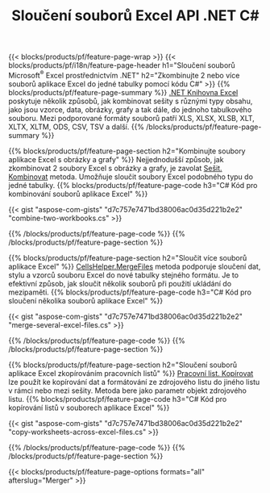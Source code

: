 ﻿---
title: Sloučení souborů Excel API .NET C#
url: /cs/net/merger/
description: Spojte soubory tabulek Excelu a OpenOffice pomocí několika řádků kódu C#.
---
{{< blocks/products/pf/feature-page-wrap >}}
{{< blocks/products/pf/i18n/feature-page-header h1="Sloučení souborů Microsoft<sup>&reg;</sup> Excel prostřednictvím .NET" h2="Zkombinujte 2 nebo více souborů aplikace Excel do jedné tabulky pomocí kódu C#" >}}
{{% blocks/products/pf/feature-page-summary %}}
[.NET Knihovna Excel](/cells/net/) poskytuje několik způsobů, jak kombinovat sešity s různými typy obsahu, jako jsou vzorce, data, obrázky, grafy a tak dále, do jednoho tabulkového souboru. Mezi podporované formáty souborů patří XLS, XLSX, XLSB, XLT, XLTX, XLTM, ODS, CSV, TSV a další.
{{% /blocks/products/pf/feature-page-summary %}}

{{% blocks/products/pf/feature-page-section h2="Kombinujte soubory aplikace Excel s obrázky a grafy" %}}
Nejjednodušší způsob, jak zkombinovat 2 soubory Excel s obrázky a grafy, je zavolat [Sešit. Kombinovat](https://reference.aspose.com/cells/net/aspose.cells/workbook/methods/combine) metoda. Umožňuje sloučit soubory Excel podobného typu do jedné tabulky.
{{% blocks/products/pf/feature-page-code h3="C# Kód pro kombinování souborů aplikace Excel" %}}

{{< gist "aspose-com-gists" "d7c757e7471bd38006ac0d35d221b2e2" "combine-two-workbooks.cs" >}}

{{% /blocks/products/pf/feature-page-code %}}
{{% /blocks/products/pf/feature-page-section %}}

{{% blocks/products/pf/feature-page-section h2="Sloučit více souborů aplikace Excel" %}}
[CellsHelper.MergeFiles](https://reference.aspose.com/cells/net/aspose.cells/cellshelper/methods/mergefiles) metoda podporuje sloučení dat, stylu a vzorců souboru Excel do nové tabulky stejného formátu. Je to efektivní způsob, jak sloučit několik souborů při použití ukládání do mezipaměti. 
{{% blocks/products/pf/feature-page-code h3="C# Kód pro sloučení několika souborů aplikace Excel" %}}

{{< gist "aspose-com-gists" "d7c757e7471bd38006ac0d35d221b2e2" "merge-several-excel-files.cs" >}}

{{% /blocks/products/pf/feature-page-code %}}
{{% /blocks/products/pf/feature-page-section %}}

{{% blocks/products/pf/feature-page-section h2="Sloučení souborů aplikace Excel zkopírováním pracovních listů" %}}
[Pracovní list. Kopírovat](https://reference.aspose.com/cells/net/aspose.cells/worksheet/methods/copy/index) lze použít ke kopírování dat a formátování ze zdrojového listu do jiného listu v rámci nebo mezi sešity. Metoda bere jako parametr objekt zdrojového listu.
{{% blocks/products/pf/feature-page-code h3="C# Kód pro kopírování listů v souborech aplikace Excel" %}}

{{< gist "aspose-com-gists" "d7c757e7471bd38006ac0d35d221b2e2" "copy-worksheets-across-excel-files.cs" >}}

{{% /blocks/products/pf/feature-page-code %}}
{{% /blocks/products/pf/feature-page-section %}}

{{< blocks/products/pf/feature-page-options formats="all" afterslug="Merger" >}}
